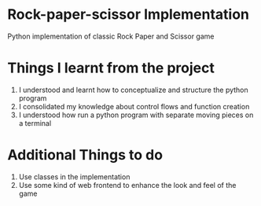 # Rock-paper-scissor Implementation
Python implementation of classic Rock Paper and Scissor game

# Things I learnt from the project

1. I understood and learnt how to conceptualize and structure the python program
2. I consolidated my knowledge about control flows and function creation
3. I understood how run a python program with separate moving pieces on a terminal


# Additional Things to do
1. Use classes in the implementation
2. Use some kind of web frontend to enhance the look and feel of the game 
